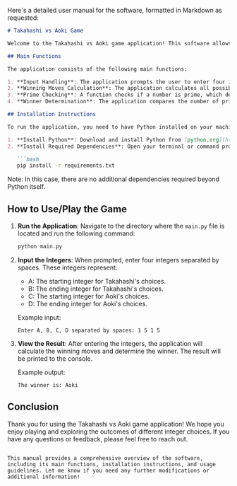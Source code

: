 Here's a detailed user manual for the software, formatted in Markdown as requested:

```markdown
# Takahashi vs Aoki Game

Welcome to the Takahashi vs Aoki game application! This software allows you to simulate a game between two players, Takahashi and Aoki, where they compete based on the sums of their chosen integers.

## Main Functions

The application consists of the following main functions:

1. **Input Handling**: The application prompts the user to enter four integers (A, B, C, D) that define the ranges for Takahashi's and Aoki's choices.
2. **Winning Moves Calculation**: The application calculates all possible sums of integers chosen by Takahashi (from A to B) and Aoki (from C to D).
3. **Prime Checking**: A function checks if a number is prime, which determines the winner based on the sums calculated.
4. **Winner Determination**: The application compares the number of prime sums (Aoki's wins) against the non-prime sums (Takahashi's wins) to declare the winner.

## Installation Instructions

To run the application, you need to have Python installed on your machine. Follow these steps to set up the environment:

1. **Install Python**: Download and install Python from [python.org](https://www.python.org/downloads/).
2. **Install Required Dependencies**: Open your terminal or command prompt and run the following command to install any necessary dependencies (if applicable):

   ```bash
   pip install -r requirements.txt
   ```

   Note: In this case, there are no additional dependencies required beyond Python itself.

## How to Use/Play the Game

1. **Run the Application**: Navigate to the directory where the `main.py` file is located and run the following command:

   ```bash
   python main.py
   ```

2. **Input the Integers**: When prompted, enter four integers separated by spaces. These integers represent:
   - A: The starting integer for Takahashi's choices.
   - B: The ending integer for Takahashi's choices.
   - C: The starting integer for Aoki's choices.
   - D: The ending integer for Aoki's choices.

   Example input:
   ```
   Enter A, B, C, D separated by spaces: 1 5 1 5
   ```

3. **View the Result**: After entering the integers, the application will calculate the winning moves and determine the winner. The result will be printed to the console.

   Example output:
   ```
   The winner is: Aoki
   ```

## Conclusion

Thank you for using the Takahashi vs Aoki game application! We hope you enjoy playing and exploring the outcomes of different integer choices. If you have any questions or feedback, please feel free to reach out.
```

This manual provides a comprehensive overview of the software, including its main functions, installation instructions, and usage guidelines. Let me know if you need any further modifications or additional information!